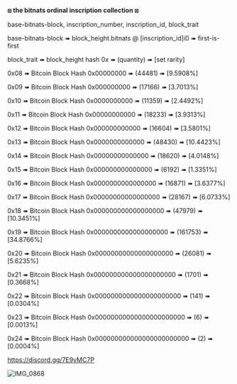 **⦻ the bitnats ordinal inscription collection ⦻**

base-bitnats-block, inscription_number, inscription_id, block_trait

base-bitnats-block ➠  block_height.bitnats @ [inscription_id]i0 ➠ first-is-first

block_trait ➠ block_height hash 0x ➠ (quantity) ➠ [set rarity]

0x08 ➠ Bitcoin Block Hash 0x00000000 ➠ (44481) ➠ [9.5908%]

0x09 ➠ Bitcoin Block Hash 0x000000000 ➠ (17166) ➠ [3.7013%]

0x10 ➠ Bitcoin Block Hash 0x0000000000 ➠ (11359) ➠ [2.4492%]

0x11 ➠ Bitcoin Block Hash 0x00000000000 ➠ (18233) ➠ [3.9313%]

0x12 ➠ Bitcoin Block Hash 0x000000000000 ➠ (16604) ➠ [3.5801%]

0x13 ➠ Bitcoin Block Hash 0x0000000000000 ➠ (48430) ➠ [10.4423%]

0x14 ➠ Bitcoin Block Hash 0x00000000000000 ➠ (18620) ➠ [4.0148%]

0x15 ➠ Bitcoin Block Hash 0x000000000000000 ➠ (6192) ➠ [1.3351%]

0x16 ➠ Bitcoin Block Hash 0x0000000000000000 ➠ (16871) ➠ [3.6377%]

0x17 ➠ Bitcoin Block Hash 0x00000000000000000 ➠ (28167) ➠ [6.0733%]

0x18 ➠ Bitcoin Block Hash 0x000000000000000000 ➠ (47979) ➠ [10.3451%]

0x19 ➠ Bitcoin Block Hash 0x0000000000000000000 ➠ (161753) ➠ [34.8766%]

0x20 ➠ Bitcoin Block Hash 0x00000000000000000000 ➠ (26081) ➠ [5.6235%]

0x21 ➠ Bitcoin Block Hash 0x000000000000000000000 ➠ (1701) ➠ [0.3668%]

0x22 ➠ Bitcoin Block Hash 0x0000000000000000000000 ➠ (141) ➠ [0.0304%]

0x23 ➠ Bitcoin Block Hash 0x00000000000000000000000 ➠ (6) ➠ [0.0013%]

0x24 ➠ Bitcoin Block Hash 0x000000000000000000000000 ➠ (2) ➠ [0.0004%] 

https://discord.gg/7E9vMC7P

![IMG_0868](https://github.com/user-attachments/assets/be3fecff-c8e3-42e3-84ae-a60c66df9f69)
